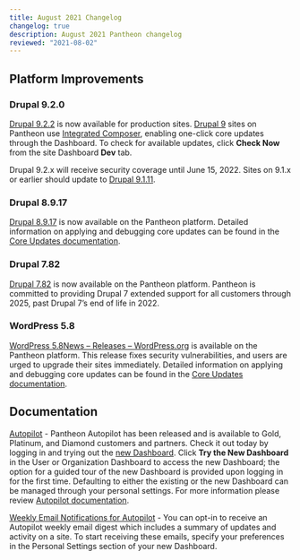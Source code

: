 ```yaml
---
title: August 2021 Changelog
changelog: true
description: August 2021 Pantheon changelog
reviewed: "2021-08-02"
---
```


## Platform Improvements

### Drupal 9.2.0

[Drupal 9.2.2](https://www.drupal.org/project/drupal/releases/9.2.2) is now available for production sites. [Drupal 9](https://pantheon.io/docs/drupal-9) sites on Pantheon use [Integrated Composer](/guides/integrated-composer), enabling one-click core updates through the Dashboard. To check for available updates, click **Check Now** from the site Dashboard **Dev** tab.

Drupal 9.2.x will receive security coverage until June 15, 2022. Sites on 9.1.x or earlier should update to [Drupal 9.1.11](https://www.drupal.org/project/drupal/releases/9.1.11).


### Drupal 8.9.17

[Drupal 8.9.17](https://www.drupal.org/project/drupal/releases/8.9.17) is now available on the Pantheon platform. Detailed information on applying and debugging core updates can be found in the [Core Updates documentation](/core-updates).


### Drupal 7.82

[Drupal 7.82](https://www.drupal.org/project/drupal/releases/7.82) is now available on the Pantheon platform. Pantheon is committed to providing Drupal 7 extended support for all customers through 2025, past Drupal 7’s end of life in 2022.


### WordPress 5.8

[WordPress 5.8](https://wordpress.org/news/2021/07/tatum/)[News – Releases – WordPress.org](https://wordpress.org/news/category/releases/) is available on the Pantheon platform. This release fixes security vulnerabilities, and users are urged to upgrade their sites immediately. Detailed information on applying and debugging core updates can be found in the [Core Updates documentation](/core-updates).


## Documentation

[Autopilot](https://pantheon.io/docs/guides/autopilot) - Pantheon Autopilot has been released and is available to Gold, Platinum, and Diamond customers and partners.  Check it out today by logging in and trying out the [new Dashboard](https://pantheon.io/docs/guides/new-dashboard). Click **Try the New Dashboard** in the User or Organization Dashboard to access the new Dashboard; the option for a guided tour of the new Dashboard is provided upon logging in for the first time. Defaulting to either the existing or the new Dashboard can be managed through your personal settings. For more information please review [Autopilot documentation](https://pantheon.io/docs/guides/autopilot).

[Weekly Email Notifications for Autopilot](https://pantheon.io/docs/guides/new-dashboard/personal-settings#autopilot-email-notifications) - You can opt-in to receive an Autopilot weekly email digest which includes a summary of updates and activity on a site. To start receiving these emails, specify your preferences in the Personal Settings section of your new Dashboard.

